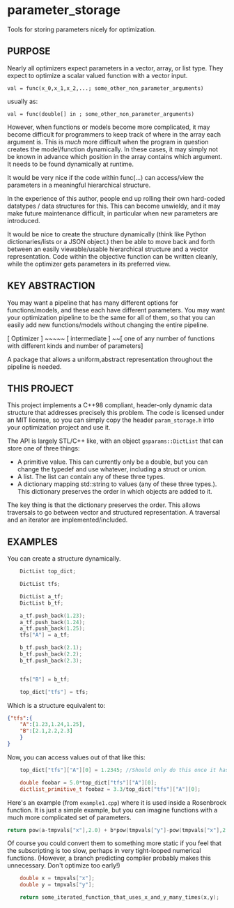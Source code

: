 # parameter_storage
Tools for storing parameters nicely for optimization.

## PURPOSE

Nearly all optimizers expect parameters in a vector, array, or list type.
They expect to optimize a scalar valued function with a vector input.

`val = func(x_0,x_1,x_2,...; some_other_non_parameter_arguments)`

usually as:

`val = func(double[] in ; some_other_non_parameter_arguments)`

However, when functions or models become more complicated,
it may become difficult for programmers to keep track of where in the array each argument is.
This is _much_ more difficult when the program in question creates the model/function dynamically.
In these cases, it may simply not be known in advance which position in the array contains which argument.
It needs to be found dynamically at runtime.

It would be very nice if the code within func(...) can access/view the parameters in a meaningful hierarchical structure.

In the experience of this author, people end up rolling their own hard-coded datatypes / data structures for this.
This can become unwieldy, and it may make future maintenance difficult, in particular when new parameters are introduced.

It would be nice to create the structure dynamically (think like Python dictionaries/lists or a JSON object.) then be able to move back and forth between an easily viewable/usable hierarchical structure and a vector representation.
Code within the objective function can be written cleanly, while the optimizer gets parameters in its preferred view.

## KEY ABSTRACTION

You may want a pipeline that has many different options for functions/models, and these each have different parameters. You may want your optimization pipeline to be the same for all of them, so that you can easily add new functions/models without changing the entire pipeline.

[ Optimizer ] ~~~~~~~~<pileliney stuff>~~~~~ [ intermediate ] ~~~~~~<pipeline>~~~~[ one of any number of functions with different kinds and number of parameters]

A package that allows a uniform,abstract representation throughout the pipeline is needed.

## THIS PROJECT

This project implements a C++98 compliant, header-only dynamic data structure that addresses precisely this problem.
The code is licensed under an MIT license, so you can simply copy the header `param_storage.h` into your optimization project and use it.

The API is largely STL/C++ like, with an object `gsparams::DictList` that can store one of three things:

* A primitive value. This can currently only be a double, but you can change the typedef and use whatever, including a struct or union.
* A list. The list can contain any of these three types.
* A dictionary mapping std::string to values (any of these three types.). This dictionary preserves the order in which objects are added to it.


The key thing is that the dictionary preserves the order. This allows traversals to go between vector and structured representation.
A traversal and an iterator are implemented/included.

## EXAMPLES

You can create a structure dynamically.

```C++
    DictList top_dict;

    DictList tfs;

    DictList a_tf;
    DictList b_tf;

    a_tf.push_back(1.23);
    a_tf.push_back(1.24);
    a_tf.push_back(1.25);
    tfs["A"] = a_tf;

    b_tf.push_back(2.1);
    b_tf.push_back(2.2);
    b_tf.push_back(2.3);


    tfs["B"] = b_tf;

    top_dict["tfs"] = tfs;
```

Which is a structure equivalent to:

```JSON
{"tfs":{
    "A":[1.23,1.24,1.25],
    "B":[2.1,2.2,2.3]
    }
}
```

Now, you can access values out of that like this:

```C++
    top_dict["tfs"]["A"][0] = 1.2345; //Should only do this once it has a zeroth element.

    double foobar = 5.0*top_dict["tfs"]["A"][0];
    dictlist_primitive_t foobaz = 3.3/top_dict["tfs"]["A"][0];
```

Here's an example (from `example1.cpp`) where it is used inside a Rosenbrock function. It is just a simple example, but you can imagine functions with a much more complicated set of parameters.

```C++
return pow(a-tmpvals["x"],2.0) + b*pow(tmpvals["y"]-pow(tmpvals["x"],2.0),2.0);
```

Of course you could convert them to something more static if you feel that the subscripting is too slow, perhaps in very tight-looped numerical functions. (However, a branch predicting complier probably makes this unnecessary. Don't optimize too early!)

```C++
    double x = tmpvals["x"];
    double y = tmpvals["y"];

    return some_iterated_function_that_uses_x_and_y_many_times(x,y);
```

